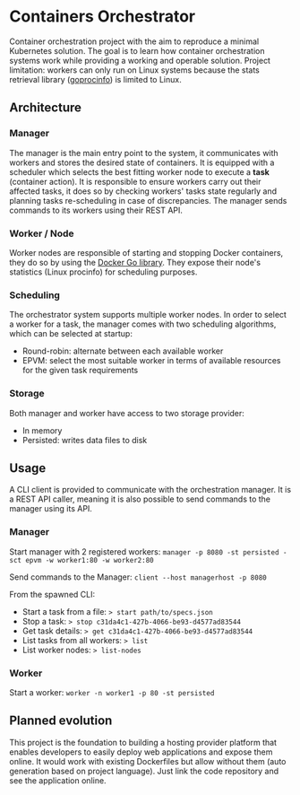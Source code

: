 # Containers Orchestrator

Container orchestration project with the aim to reproduce a minimal Kubernetes solution. The goal is to learn how container orchestration systems work while providing a working and operable solution.
Project limitation: workers can only run on Linux systems because the stats retrieval library ([goprocinfo](https://github.com/c9s/goprocinfo)) is limited to Linux.

## Architecture

### Manager
The manager is the main entry point to the system, it communicates with workers and stores the desired state of containers. It is equipped with a scheduler which selects the best fitting worker node to execute a **task** (container action).
It is responsible to ensure workers carry out their affected tasks, it does so by checking workers' tasks state regularly and planning tasks re-scheduling in case of discrepancies. The manager sends commands to its workers using their REST API.

### Worker / Node
Worker nodes are responsible of starting and stopping Docker containers, they do so by using the [Docker Go library](https://github.com/docker/docker). They expose their node's statistics (Linux procinfo) for scheduling purposes.

### Scheduling
The orchestrator system supports multiple worker nodes. In order to select a worker for a task, the manager comes with two scheduling algorithms, which can be selected at startup:
- Round-robin: alternate between each available worker
- EPVM: select the most suitable worker in terms of available resources for the given task requirements

### Storage
Both manager and worker have access to two storage provider:
- In memory
- Persisted: writes data files to disk

## Usage

A CLI client is provided to communicate with the orchestration manager. It is a REST API caller, meaning it is also possible to send commands to the manager using its API.

### Manager

Start manager with 2 registered workers:
`manager -p 8080 -st persisted -sct epvm -w worker1:80 -w worker2:80`

Send commands to the Manager:
`client --host managerhost -p 8080`

From the spawned CLI:
- Start a task from a file: `> start path/to/specs.json`
- Stop a task: `> stop c31da4c1-427b-4066-be93-d4577ad83544`
- Get task details: `> get c31da4c1-427b-4066-be93-d4577ad83544`
- List tasks from all workers: `> list`
- List worker nodes: `> list-nodes`

### Worker

Start a worker:
`worker -n worker1 -p 80 -st persisted`

## Planned evolution

This project is the foundation to building a hosting provider platform that enables developers to easily deploy web applications and expose them online. It would work with existing Dockerfiles but allow without them (auto generation based on project language). Just link the code repository and see the application online.